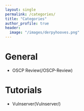 ```yaml
---
layout: single
permalink: /categories/
title: "Categories"
author_profile: true
header:
  image: "/images/derpyhooves.png"
---
```


# General 
 
* OSCP Review(/OSCP-Review)

# Tutorials
 
* Vulnserver(Vulnserver/)